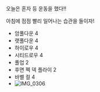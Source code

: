 오늘은 혼자 등 운동을 했다!!

아침에 점점 빨리 일어나는 습관을 들이자!

- 암풀다운 4
- 랫풀다운 4
- 하이로우 4
- 시티드로우 4
- 풀업 2
- 후면 펙 덱 플라이 2
- 바벨 컬 4
- ![IMG_0306](https://github.com/farmJun/workout-farmJun/assets/101688752/e9650f0c-b970-450f-83bd-3d426a8742d6)
